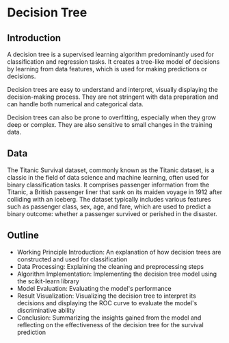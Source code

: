 # Decision Tree
## Introduction
A decision tree is a supervised learning algorithm predominantly used for classification and regression tasks. It creates a tree-like model of decisions by learning from data features, which is used for making predictions or decisions.

Decision trees are easy to understand and interpret, visually displaying the decision-making process. They are not stringent with data preparation and can handle both numerical and categorical data.

Decision trees can also be prone to overfitting, especially when they grow deep or complex. They are also sensitive to small changes in the training data.

## Data
The Titanic Survival dataset, commonly known as the Titanic dataset, is a classic in the field of data science and machine learning, often used for binary classification tasks. It comprises passenger information from the Titanic, a British passenger liner that sank on its maiden voyage in 1912 after colliding with an iceberg. The dataset typically includes various features such as passenger class, sex, age, and fare, which are used to predict a binary outcome: whether a passenger survived or perished in the disaster. 

## Outline
- Working Principle Introduction: An explanation of how decision trees are constructed and used for classification
- Data Processing: Explaining the cleaning and preprocessing steps
- Algorithm Implementation: Implementing the decision tree model using the scikit-learn library
- Model Evaluation: Evaluating the model's performance
- Result Visualization: Visualizing the decision tree to interpret its decisions and displaying the ROC curve to evaluate the model's discriminative ability
- Conclusion: Summarizing the insights gained from the model and reflecting on the effectiveness of the decision tree for the survival prediction


